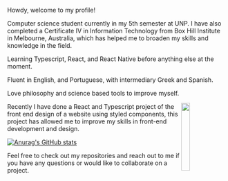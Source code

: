 Howdy, welcome to my profile!

Computer science student currently in my 5th semester at UNP. I have also completed a Certificate IV in Information Technology from Box Hill Institute in Melbourne, Australia, which has helped me to broaden my skills and knowledge in the field.

Learning Typescript, React, and React Native before anything else at the moment.

Fluent in English, and Portuguese, with intermediary Greek and Spanish.

Love philosophy and science based tools to improve myself.


<img align="right" width="20%" height="20%"  src="https://img.freepik.com/premium-vector/programmer-with-code-cat-book-coffee-vector-clip-art-illustration_138676-92.jpg?w=2000">


Recently I have done a React and Typescript project of the front end design of a website using styled components, this project has allowed me to improve my skills in front-end development and design.

[![Anurag's GitHub stats](https://github-readme-stats.vercel.app/api?username=leonardodiasc)](https://github.com/leonardodiasc/github-readme-stats)

Feel free to check out my repositories and reach out to me if you have any questions or would like to collaborate on a project.